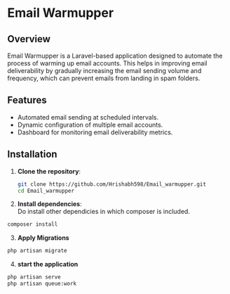 # Email Warmupper

## Overview

Email Warmupper is a Laravel-based application designed to automate the process of warming up email accounts. This helps in improving email deliverability by gradually increasing the email sending volume and frequency, which can prevent emails from landing in spam folders.

## Features

- Automated email sending at scheduled intervals.
- Dynamic configuration of multiple email accounts.
- Dashboard for monitoring email deliverability metrics.

## Installation

1. **Clone the repository**:
   ```bash
   git clone https://github.com/Hrishabh598/Email_warmupper.git
   cd Email_warmupper
   ```
2. **Install dependencies**:\
Do install other dependicies in which composer is included.
```bash
composer install
```


3. **Apply Migrations**
```bash
php artisan migrate
```

4. **start the application**

```bash
php artisan serve
php artisan queue:work
```
